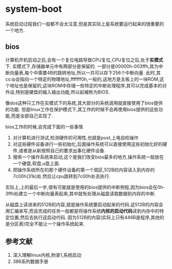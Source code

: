 # system-boot

系统启动过程我们一般都不会太注意,但是其实际上是系统要运行起来的很重要的一个地方.


## bios
计算机开机启动之后,会有一个复位电路导致CPU复位,CPU复位之后,处于**实模式**下. 实模式下,存储器单元中有两部分是保留的. 一部分是00000h-003ffh,其为中断向量表,每个中需要4B的跳转地址,所以一共可以存下256个中断向量.
此时,其cs:ip会指向一个特定的物理地址,fffffff0h,一般的,这地方是主板上的一块ROM,这个地址也是保留的,这块ROM中存储一些特定的中断处理程序,其可以完成基本的对外设,特别是硬盘的输入输出功能,所以起被称为BIOS.

像dos这种只工作在实模式下的系统,其大部分的系统调用就直接使用了bios提供的功能. 但是linux工作在保护模式下,其工作的时候不会再使用bios提供的这些功能,而是全部自己实现了.

bios工作的时候,会完成下面的一些事情
1. 对计算机进行测试,检测硬件的可用性,也就是post,上电自检操作
2. 对这些硬件设备进行一些初始化,后面操作系统可以直接使用这些初始化好的硬件,或者是从新按照自己的要求出事化硬件设备.
3. 搜索一个操作系统来启动,这个是我们改变bios最多的地方,操作系统一般放在一个硬盘,软盘,u盘上面.
4. 把操作系统所在的那个硬件设备的第一个扇区,512B的内容读入到内存的7c00h(31k)处.然后让cpu跳转到7c00h处去执行.

实际上,上的最后一步,很有可能就是使用的bios提供的中断例程,因为bios会在0h-3ffh处建立一个中断向量表起来,其中就有处理从磁盘读取数据到内存的中断.

从磁盘上读进来的512B的内容,就是操作系统要启动起来的代码.这512B的内容会用汇编来写,而且完成的任务一般都是将操作系统**内核的启动代码**读到内存中的特定位置,然后去执行这启动代码. 因为512B的内容(实际上只有446B是程序,其他的是分区表)完全不能让一个操作系统起来.


## 参考文献
1. 深入理解linux内核,附录1,系统启动
2. 386系列数据手册


